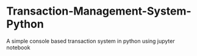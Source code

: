 # Transaction-Management-System-Python
A simple console based transaction system in python using jupyter notebook
